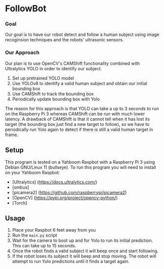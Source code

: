 # FollowBot


### Goal
Our goal is to have our robot detect and follow a human subject using image recoginsion techniques and the robots' ultrasonic sensors.

### Our Approach
Our plan is to use OpenCV's CAMShift functionality combined with Ultralytics 
YOLO in order to identify our subject.

1) Set up pretrained YOLO model
2) Use YOLOv8 to identify a valid human subject and obtain our initial bounding box
3) Use CAMShift to track the bounding box
4) Periodically update bounding box with Yolo

The reason for this approach is that YOLO can take a up to 3 seconds to run on the Raspberry Pi 3 whereas CAMShift can be run with much lower latency. A drawback of CAMShift is that it cannot tell when it has lost its target (the bounding box just find a new target to follow), so we have to periodically run Yolo again to detect if there is still a valid human target in frame.


## Setup
This program is tested on a Yahboom Raspbot with a Raspberry Pi 3 using Debian GNU/Linux 11 (bullseye).
To run this program you will need to install on your Yahboom Raspbot:
* [Ultralytics] (https://docs.ultralytics.com/)
* [smbus]
* [picamera2] (https://github.com/raspberrypi/picamera2)
* [OpenCV] (https://pypi.org/project/opencv-python/)
* [Torch]

## Usage
1) Place your Raspbot 6 feet away from you
2) Run the `main.py` script
3) Wait for the camera to boot up and for Yolo to run its initial prediction. This can take up to 15 seconds.
4) Once the robot finds a valid subject it will beep once and start following.
5) If the robot loses its subject it will beep and stop moving. The robot will attempt to run Yolo predictions until it finds a target again.
